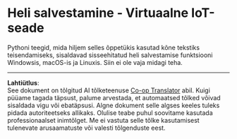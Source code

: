 <!--
CO_OP_TRANSLATOR_METADATA:
{
  "original_hash": "e4f2925acb211765889c3b51b9116ceb",
  "translation_date": "2025-10-11T12:23:13+00:00",
  "source_file": "6-consumer/lessons/1-speech-recognition/virtual-device-audio.md",
  "language_code": "et"
}
-->
# Heli salvestamine - Virtuaalne IoT-seade

Pythoni teegid, mida hiljem selles õppetükis kasutad kõne tekstiks teisendamiseks, sisaldavad sisseehitatud heli salvestamise funktsiooni Windowsis, macOS-is ja Linuxis. Siin ei ole vaja midagi teha.

---

**Lahtiütlus**:  
See dokument on tõlgitud AI tõlketeenuse [Co-op Translator](https://github.com/Azure/co-op-translator) abil. Kuigi püüame tagada täpsust, palume arvestada, et automaatsed tõlked võivad sisaldada vigu või ebatäpsusi. Algne dokument selle algses keeles tuleks pidada autoriteetseks allikaks. Olulise teabe puhul soovitame kasutada professionaalset inimtõlget. Me ei vastuta selle tõlke kasutamisest tulenevate arusaamatuste või valesti tõlgenduste eest.
